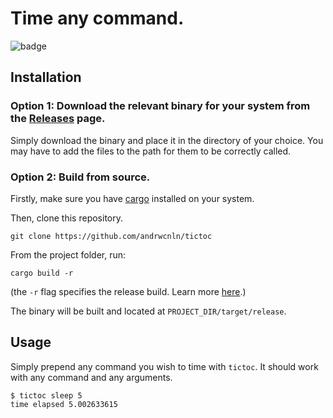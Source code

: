 # Time any command.

![badge](https://github.com/andrwcnln/tictoc/actions/workflows/rust.yml/badge.svg)

## Installation
### Option 1: Download the relevant binary for your system from the [Releases](https://github.com/andrwcnln/tictoc/releases) page.
Simply download the binary and place it in the directory of your choice. You may have to add the files to the path for them to be correctly called.

### Option 2: Build from source.
Firstly, make sure you have [cargo](https://github.com/rust-lang/cargo) installed on your system.

Then, clone this repository.
```
git clone https://github.com/andrwcnln/tictoc
```

From the project folder, run:
```
cargo build -r
```
(the `-r` flag specifies the release build. Learn more [here](https://doc.rust-lang.org/cargo/commands/cargo-build.html).)

The binary will be built and located at `PROJECT_DIR/target/release`.

## Usage
Simply prepend any command you wish to time with `tictoc`. It should work with any command and any arguments.
```
$ tictoc sleep 5
time elapsed 5.002633615
```
